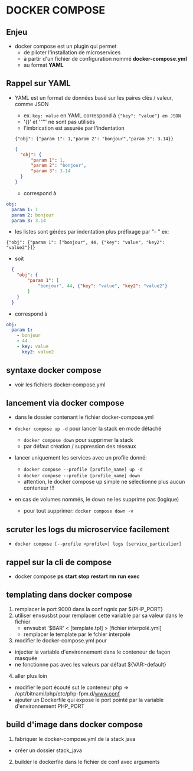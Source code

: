 # DOCKER COMPOSE

## Enjeu

* docker compose est un plugin qui permet 
  - de piloter l'installation de microservices 
  - à partir d'un fichier de configuration nommé **docker-compose.yml**
  - au format **YAML**

## Rappel sur YAML

* YAML est un format de données basé sur les paires clés / valeur, comme JSON
  - ex. `key: value` en YAML correspond à `{"key": "value"} en JSON`
  - '{}' et '""' ne sont pas utilisés
  - l'imbrication est assurée par l'indentation

  `{"obj": {"param 1": 1,"param 2": "bonjour","param 3": 3.14}}`
  
  ```json
  {
    "obj": {
        "param 1": 1,
        "param 2": "bonjour",
        "param 3": 3.14
    }
  }
  ```

  - correspond à

```yaml
obj:
  param 1: 1
  param 2: bonjour
  param 3: 3.14
```

- les listes sont gérées par indentation plus préfixage par "- " ex:

`{"obj": {"param 1": ["bonjour", 44, {"key": "value", "key2": "value2"}]}`

- soit

```json
  {
    "obj": {
        "param 1": [
            "bonjour", 44, {"key": "value", "key2": "value2"}
        ]
    }
  }
  ```

  - correspond à 

```yaml
obj:
  param 1:
    - bonjour
    - 44
    - key: value
      key2: value2
```

## syntaxe docker compose

* voir les fichiers docker-compose.yml

## lancement via docker compose

* dans le dossier contenant le fichier docker-compose.yml
* `docker compose up -d` pour lancer la stack en mode détaché
  - `docker compose down` pour supprimer la stack
  - par défaut création / suppression des réseaux

* lancer uniquement les services avec un profile donné:
  - `docker compose --profile [profile_name] up -d`
  - `docker compose --profile [profile_name] down`
  - attention, le docker compose up simple ne sélectionne plus aucun conteneur !!!

* en cas de volumes nommés, le down ne les supprime pas (logique)
  - pour tout supprimer: `docker compose down -v`

## scruter les logs du microservice facilement

* `docker compose [--profile <profile>] logs [service_particulier]`

## rappel sur la cli de compose

*  docker compose **ps** **start** **stop** **restart** **rm** **run** **exec**

## templating dans docker compose

1. remplacer le port 9000 dans la conf ngnix par ${PHP_PORT}
2. utiliser envsusbst pour remplacer cette variable par sa valeur
   dans le fichier
   - envsubst '$BAR' < [template.tpl] > [fichier interpolé.yml]
   - remplacer le template par le fchier interpolé
3. modifier le docker-compose.yml pour
  - injecter la variable d'environnement dans le conteneur de façon masquée
  - ne fonctionne pas avec les valeurs par défaut ${VAR:-default}

4. aller plus loin
  - modifier le port écouté sut le conteneur php => /opt/bitnami/php/etc/php-fpm.d/www.conf
  - ajouter un Dockerfile qui expose le port pointé par la variable d'environnement PHP_PORT


## build d'image dans docker compose

1. fabriquer le docker-compose.yml de la stack java
  - créer un dossier stack_java

2. builder le dockerfile dans le fichier de conf avec arguments